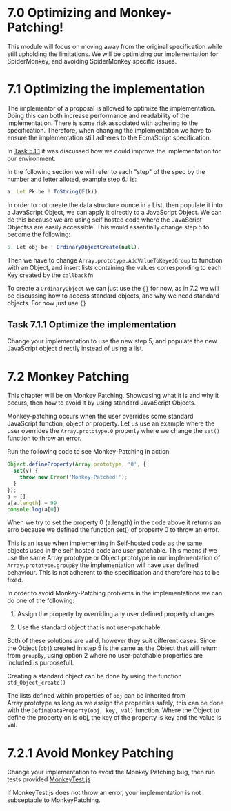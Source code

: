 # **7.0** Optimizing and Monkey-Patching!

This module will focus on moving away from the original specification while still upholding the limitations. We will be optimizing our implementation for SpiderMonkey, and avoiding SpiderMonkey specific issues.


# **7.1** Optimizing the implementation

The implementor of a proposal is allowed to optimize the implementation. Doing this can both increase performance and readability of the implementation. There is some risk associated with adhering to the specification. Therefore, when changing the implementation we have to ensure the implementation still adheres to the EcmaScript specification.

In [Task 5.1.1](../Module%205/Module5.md) it was discussed how we could improve the implementation for our environment. 

In the following section we will refer to each "step" of the spec by the number and letter alloted, example step 6.i is:
```js
a. Let Pk be ! ToString(𝔽(k)).
```

In order to not create the data structure ounce in a List, then populate it into a JavaScript Object, we can apply it directly to a JavaScript Object. We can de this because we are using self hosted code where the JavaScript Objectsa are easily accessible. This would essentially change step 5 to become the following:
```js
5. Let obj be ! OrdinaryObjectCreate(null).
```
Then we have to change `Array.prototype.AddValueToKeyedGroup` to function with an Object, and insert lists containing the values corresponding to each Key created by the `callbackfn`

To create a `OrdinaryObject` we can just use the `{}` for now, as in 7.2 we will be discussing how to access standard objects, and why we need standard objects. For now just use `{}`



## **Task 7.1.1** Optimize the implementation

Change your implementation to use the new step 5, and populate the new JavaScript object directly instead of using a list. 

# **7.2** Monkey Patching

This chapter will be on Monkey Patching. Showcasing what it is and why it occurs, then how to avoid it by using standard JavaScript Objects. 

Monkey-patching occurs when the user overrides some standard JavaScript function, object or property. Let us use an example where the user overrides the `Array.prototype.0` property where we change the `set()` function to throw an error. 

Run the following code to see Monkey-Patching in action
```js
Object.defineProperty(Array.prototype, '0', {
  set(v) {
    throw new Error('Monkey-Patched!');
  }
});
a = []
a[a.length] = 99
console.log(a[0])
```

When we try to set the property 0 (a.length) in the code above it returns an erro because we defined the function set() of property 0 to throw an error.

This is an issue when implementing in Self-hosted code as the same objects used in the self hosted code are user patchable. This means if we use the same Array.prototype or Object.prototype in our implementation of `Array.prototype.groupBy` the implementation will have user defined behaviour. This is not adherent to the specification and therefore has to be fixed. 

In order to avoid Monkey-Patching problems in the implementations we can do one of the following:

1. Assign the property by overriding any user defined property changes

2. Use the standard object that is not user-patchable.

Both of these solutions are valid, however they suit different cases. Since the Object (`obj`) created in step 5 is the same as the Object that will return from `groupBy`, using option 2 where no user-patchable properties are included is purposefull.

Creating a standard object can be done by using the function `std_Object_create()`

The lists defined within properties of `obj` can be inherited from Array.prototype as long as we assign the properties safely, this can be done with the `DefineDataProperty(obj, key, val)` function. Where the Object to define the property on is obj, the key of the property is key and the value is val. 



# **7.2.1** Avoid Monkey Patching

Change your implementation to avoid the Monkey Patching bug, then run tests provided [MonkeyTest.js](./Testfiles/MonkeyTest.js)

If MonkeyTest.js does not throw an error, your implementation is not subseptable to MonkeyPatching. 

